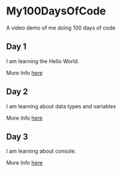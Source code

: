 # My100DaysOfCode

A video demo of me doing 100 days of code

## Day 1

I am learning the Hello World.

More Info [here](Day1/README.md)

## Day 2

I am learning about data types and variables

More Info [here](Day2/README.md)

## Day 3

I am learning about console.

More Info [here](Day3/README.md)
